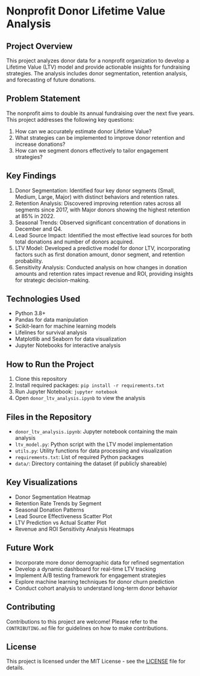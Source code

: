 # Nonprofit Donor Lifetime Value Analysis

## Project Overview
This project analyzes donor data for a nonprofit organization to develop a Lifetime Value (LTV) model and provide actionable insights for fundraising strategies. The analysis includes donor segmentation, retention analysis, and forecasting of future donations.

## Problem Statement
The nonprofit aims to double its annual fundraising over the next five years. This project addresses the following key questions:
1. How can we accurately estimate donor Lifetime Value?
2. What strategies can be implemented to improve donor retention and increase donations?
3. How can we segment donors effectively to tailor engagement strategies?

## Key Findings
1. Donor Segmentation: Identified four key donor segments (Small, Medium, Large, Major) with distinct behaviors and retention rates.
2. Retention Analysis: Discovered improving retention rates across all segments since 2017, with Major donors showing the highest retention at 85% in 2022.
3. Seasonal Trends: Observed significant concentration of donations in December and Q4.
4. Lead Source Impact: Identified the most effective lead sources for both total donations and number of donors acquired.
5. LTV Model: Developed a predictive model for donor LTV, incorporating factors such as first donation amount, donor segment, and retention probability.
6. Sensitivity Analysis: Conducted analysis on how changes in donation amounts and retention rates impact revenue and ROI, providing insights for strategic decision-making.

## Technologies Used
- Python 3.8+
- Pandas for data manipulation
- Scikit-learn for machine learning models
- Lifelines for survival analysis
- Matplotlib and Seaborn for data visualization
- Jupyter Notebooks for interactive analysis

## How to Run the Project
1. Clone this repository
2. Install required packages: `pip install -r requirements.txt`
3. Run Jupyter Notebook: `jupyter notebook`
4. Open `donor_ltv_analysis.ipynb` to view the analysis

## Files in the Repository
- `donor_ltv_analysis.ipynb`: Jupyter notebook containing the main analysis
- `ltv_model.py`: Python script with the LTV model implementation
- `utils.py`: Utility functions for data processing and visualization
- `requirements.txt`: List of required Python packages
- `data/`: Directory containing the dataset (if publicly shareable)

## Key Visualizations
- Donor Segmentation Heatmap
- Retention Rate Trends by Segment
- Seasonal Donation Patterns
- Lead Source Effectiveness Scatter Plot
- LTV Prediction vs Actual Scatter Plot
- Revenue and ROI Sensitivity Analysis Heatmaps

## Future Work
- Incorporate more donor demographic data for refined segmentation
- Develop a dynamic dashboard for real-time LTV tracking
- Implement A/B testing framework for engagement strategies
- Explore machine learning techniques for donor churn prediction
- Conduct cohort analysis to understand long-term donor behavior

## Contributing
Contributions to this project are welcome! Please refer to the `CONTRIBUTING.md` file for guidelines on how to make contributions.

## License
This project is licensed under the MIT License - see the [LICENSE](LICENSE) file for details.
